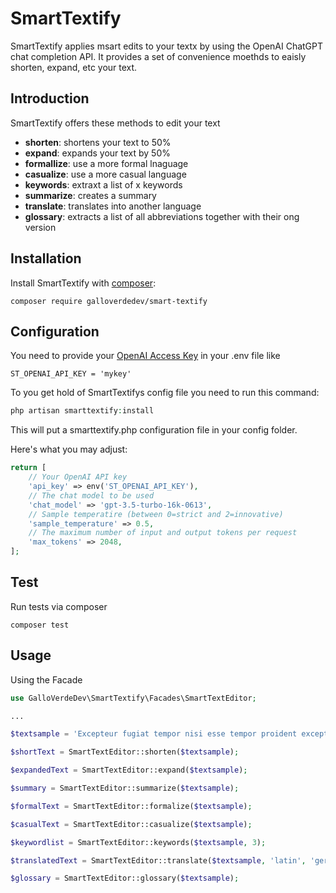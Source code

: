 # SmartTextify

SmartTextify applies msart edits to your textx by using the OpenAI ChatGPT chat completion API.
It provides a set of convenience moethds to eaisly shorten, expand, etc your text.

## Introduction

SmartTextify offers these methods to edit your text

- **shorten**:
  shortens your text to 50%
- **expand**:
  expands your text by 50%
- **formallize**: use a more formal lnaguage
- **casualize**: use a more casual language
- **keywords**: extraxt a list of x keywords
- **summarize**: creates a summary
- **translate**: translates into another language
- **glossary**: extracts a list of all abbreviations together with their ong version

## Installation

Install SmartTextify with [composer](https://getcomposer.org/doc/00-intro.md):

```
composer require galloverdedev/smart-textify
```

## Configuration

You need to provide your [OpenAI Access Key](https://openai.com/product) in your .env file like

```
ST_OPENAI_API_KEY = 'mykey'
```

To you get hold of SmartTextifys config file you need to run this command:

```php
php artisan smarttextify:install
```

This will put a smarttextify.php configuration file in your config folder.

Here's what you may adjust:

```php
return [
    // Your OpenAI API key
    'api_key' => env('ST_OPENAI_API_KEY'),
    // The chat model to be used
    'chat_model' => 'gpt-3.5-turbo-16k-0613',
    // Sample temperatire (between 0=strict and 2=innovative)
    'sample_temperature' => 0.5,
    // The maximum number of input and output tokens per request
    'max_tokens' => 2048,
];
```

## Test

Run tests via composer

```
composer test
```

## Usage

Using the Facade

```php
use GalloVerdeDev\SmartTextify\Facades\SmartTextEditor;

...

$textsample = 'Excepteur fugiat tempor nisi esse tempor proident excepteur ea enim esse aliqua. Minim dolore adipisicing culpa enim nulla aliquip deserunt enim sint. Aute cillum incididunt eu dolor sint qui ut elit ea qui qui aliqua in consectetur.';

$shortText = SmartTextEditor::shorten($textsample);

$expandedText = SmartTextEditor::expand($textsample);

$summary = SmartTextEditor::summarize($textsample);

$formalText = SmartTextEditor::formalize($textsample);

$casualText = SmartTextEditor::casualize($textsample);

$keywordlist = SmartTextEditor::keywords($textsample, 3);

$translatedText = SmartTextEditor::translate($textsample, 'latin', 'german');

$glossary = SmartTextEditor::glossary($textsample);

```
